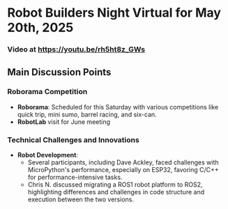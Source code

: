 # Robot Builders Night Virtual for May 20th, 2025

### Video at https://youtu.be/rh5ht8z_GWs

## Main Discussion Points

### Roborama Competition
- **Roborama**: Scheduled for this Saturday with various competitions like quick trip, mini sumo, barrel racing, and six-can.
- **RobotLab** visit for June meeting

### Technical Challenges and Innovations
- **Robot Development**: 
  - Several participants, including Dave Ackley, faced challenges with MicroPython's performance, especially on ESP32, favoring C/C++ for performance-intensive tasks.
  - Chris N. discussed migrating a ROS1 robot platform to ROS2, highlighting differences and challenges in code structure and execution between the two versions. 
